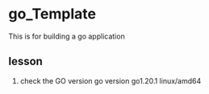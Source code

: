 # go_Template
This is for building a go application

## lesson

1. check the GO version go version go1.20.1 linux/amd64

